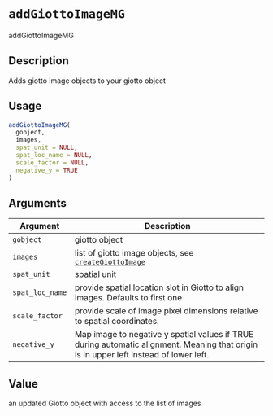 # `addGiottoImageMG`

addGiottoImageMG


## Description

Adds giotto image objects to your giotto object


## Usage

```r
addGiottoImageMG(
  gobject,
  images,
  spat_unit = NULL,
  spat_loc_name = NULL,
  scale_factor = NULL,
  negative_y = TRUE
)
```


## Arguments

Argument      |Description
------------- |----------------
`gobject`     |     giotto object
`images`     |     list of giotto image objects, see [`createGiottoImage`](#creategiottoimage)
`spat_unit`     |     spatial unit
`spat_loc_name`     |     provide spatial location slot in Giotto to align images. Defaults to first one
`scale_factor`     |     provide scale of image pixel dimensions relative to spatial coordinates.
`negative_y`     |     Map image to negative y spatial values if TRUE during automatic alignment. Meaning that origin is in upper left instead of lower left.


## Value

an updated Giotto object with access to the list of images


